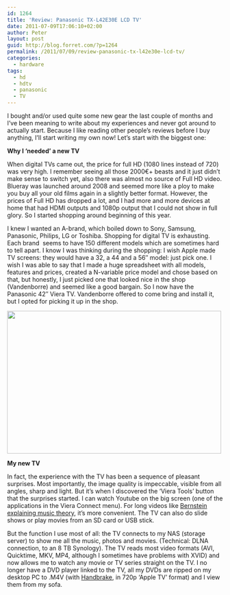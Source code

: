 ```yaml
---
id: 1264
title: 'Review: Panasonic TX-L42E30E LCD TV'
date: 2011-07-09T17:06:10+02:00
author: Peter
layout: post
guid: http://blog.forret.com/?p=1264
permalink: /2011/07/09/review-panasonic-tx-l42e30e-lcd-tv/
categories:
  - hardware
tags:
  - hd
  - hdtv
  - panasonic
  - TV
---
```

I bought and/or used quite some new gear the last couple of months and I&#8217;ve been meaning to write about my experiences and never got around to actually start. Because I like reading other people&#8217;s reviews before I buy anything, I&#8217;ll start writing my own now! Let&#8217;s start with the biggest one:

**Why I &#8216;needed&#8217; a new TV**

When digital TVs came out, the price for full HD (1080 lines instead of 720) was very high. I remember seeing all those 2000€+ beasts and it just didn&#8217;t make sense to switch yet, also there was almost no source of Full HD video. Blueray was launched around 2008 and seemed more like a ploy to make you buy all your old films again in a slightly better format. However, the prices of Full HD has dropped a lot, and I had more and more devices at home that had HDMI outputs and 1080p output that I could not show in full glory. So I started shopping around beginning of this year.

I knew I wanted an A-brand, which boiled down to Sony, Samsung, Panasonic, Philips, LG or Toshiba. Shopping for digital TV is exhausting. Each brand  seems to have 150 different models which are sometimes hard to tell apart. I know I was thinking during the shopping: I wish Apple made TV screens: they would have a 32, a 44 and a 56&#8243; model: just pick one. I wish I was able to say that I made a huge spreadsheet with all models, features and prices, created a N-variable price model and chose based on that, but honestly, I just picked one that looked nice in the shop (Vandenborre) and seemed like a good bargain. So I now have the Panasonic 42&#8243; Viera TV. Vandenborre offered to come bring and install it, but I opted for picking it up in the shop.

[<img  title="Panasonic TV" src="http://blog2.forret.com/wp-content/uploads/2011/07/IMG_14701.jpg" alt="" width="500" height="333" />](http://blog2.forret.com/wp-content/uploads/2011/07/IMG_14701.jpg)

<!--more-->

**My new TV**

In fact, the experience with the TV has been a sequence of pleasant surprises. Most importantly, the image quality is impeccable, visible from all angles, sharp and light. But it&#8217;s when I discovered the &#8216;Viera Tools&#8217; button that the surprises started. I can watch Youtube on the big screen (one of the applications in the Viera Connect menu). For long videos like [Bernstein explaining music theory](http://www.youtube.com/watch?v=U3HLqCHO08s&playnext=1&list=PLCEE7412A24E115F4), it&#8217;s more convenient. The TV can also do slide shows or play movies from an SD card or USB stick.

But the function I use most of all: the TV connects to my NAS (storage server) to show me all the music, photos and movies. (Technical: DLNA connection, to an 8 TB Synology). The TV reads most video formats (AVI, Quicktime, MKV, MP4, although I sometimes have problems with XVID) and now allows me to watch any movie or TV series straight on the TV. I no longer have a DVD player linked to the TV, all my DVDs are ripped on my desktop PC to .M4V (with [Handbrake](http://handbrake.fr/), in 720p &#8216;Apple TV&#8217; format) and I view them from my sofa.